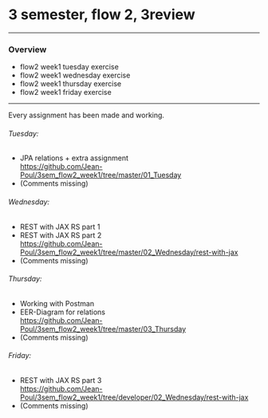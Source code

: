# 3 semester, flow 2, 3review
-------------------------------------------------------------------------------------------------
### Overview
  - flow2 week1 tuesday exercise
  - flow2 week1 wednesday exercise
  - flow2 week1 thursday exercise
  - flow2 week1 friday exercise
-------------------------------------------------------------------------------------------------

Every assignment has been made and working. 

###### Tuesday: 
- JPA relations + extra assignment <br/>
https://github.com/Jean-Poul/3sem_flow2_week1/tree/master/01_Tuesday
- (Comments missing)

###### Wednesday: 
- REST with JAX RS part 1
- REST with JAX RS part 2 <br/>
https://github.com/Jean-Poul/3sem_flow2_week1/tree/master/02_Wednesday/rest-with-jax
- (Comments missing)

###### Thursday: 
- Working with Postman <br/>
- EER-Diagram for relations <br/>
https://github.com/Jean-Poul/3sem_flow2_week1/tree/master/03_Thursday
- (Comments missing)

###### Friday: 
- REST with JAX RS part 3 <br/>
https://github.com/Jean-Poul/3sem_flow2_week1/tree/developer/02_Wednesday/rest-with-jax
- (Comments missing)
